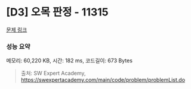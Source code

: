 # [D3] 오목 판정 - 11315 

[문제 링크](https://swexpertacademy.com/main/code/problem/problemDetail.do?contestProbId=AXaSUPYqPYMDFASQ) 

### 성능 요약

메모리: 60,220 KB, 시간: 182 ms, 코드길이: 673 Bytes



> 출처: SW Expert Academy, https://swexpertacademy.com/main/code/problem/problemList.do
